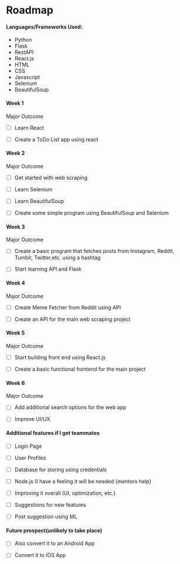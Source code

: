 # Roadmap



#### Languages/Frameworks Used:

- Python
- Flask
- RestAPI
- React.js
- HTML
- CSS
- Javascript
- Selenium
- BeautifulSoup



#### Week 1

Major Outcome

- [ ] Learn React

- [ ] Create a ToDo List app using react



#### Week 2

Major Outcome

- [ ] Get started with web scraping

- [ ] Learn Selenium

- [ ] Learn BeautifulSoup

- [ ] Create some simple program using BeautifulSoup and Selenium  



#### Week 3

Major Outcome

- [ ] Create a basic program that fetches posts from Instagram, Reddit, Tumblr, Twitter,etc. using a hashtag 

- [ ] Start learning API and Flask 



#### Week 4

Major Outcome

- [ ] Create Meme Fetcher from Reddit using API

- [ ] Create an API for the main web scraping project 



#### Week 5

Major Outcome

- [ ] Start building front end using React.js

- [ ] Create a basic functional frontend for the main project



#### Week 6

Major Outcome

- [ ] Add additional search options for the web app

- [ ] Improve UI/UX



#### Additional features if I get teammates
- [ ] Login Page
- [ ] User Profiles
- [ ] Database for storing using credentials
- [ ] Node.js (I have a feeling it will be needed {mentors help}
- [ ] Improving it overall (UI, optimization, etc.)
- [ ] Suggestions for new features
- [ ] Post suggestion using ML



#### Future prospect(unlikely to take place)
- [ ] Also convert it to an Android App
- [ ] Convert it to IOS App

